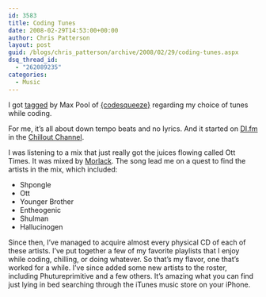 ```yaml
---
id: 3583
title: Coding Tunes
date: 2008-02-29T14:53:00+00:00
author: Chris Patterson
layout: post
guid: /blogs/chris_patterson/archive/2008/02/29/coding-tunes.aspx
dsq_thread_id:
  - "262089235"
categories:
  - Music
---
```

I got <a href="http://www.codesqueeze.com/what-music-do-you-code-to/" target="_blank">tagged</a> by Max Pool of <a href="http://www.codesqueeze.com/" target="_blank">{codesqueeze}</a> regarding my choice of tunes while coding. 

For me, it&#8217;s all about down tempo beats and no lyrics. And it started on <a href="http://www.di.fm/" target="_blank">DI.fm</a> in the <a href="http://www.di.fm/chillout/" target="_blank">Chillout Channel</a>. 

I was listening to a mix that just really got the juices flowing called Ott Times. It was mixed by <a href="http://www.psyshop.com/shop/World/" target="_blank">Morlack</a>. The song lead me on a quest to find the artists in the mix, which included: 

  * Shpongle
  * Ott
  * Younger Brother
  * Entheogenic
  * Shulman
  * Hallucinogen

Since then, I&#8217;ve managed to acquire almost every physical CD of each of these artists. I&#8217;ve put together a few of my favorite playlists that I enjoy while coding, chilling, or doing whatever. So that&#8217;s my flavor, one that&#8217;s worked for a while. I&#8217;ve since added some new artists to the roster, including Phutureprimitive and a few others. It&#8217;s amazing what you can find just lying in bed searching through the iTunes music store on your iPhone.